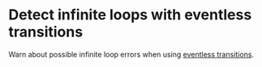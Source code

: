 # Detect infinite loops with eventless transitions

Warn about possible infinite loop errors when using [eventless transitions](https://xstate.js.org/docs/guides/transitions.html#eventless-always-transitions).
